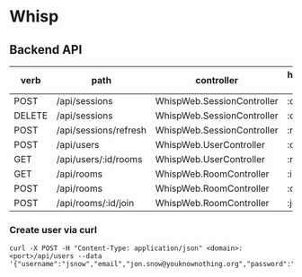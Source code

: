 # Whisp

## Backend API

| verb   | path                  | controller                 | handler func.                    |
|--------|-----------------------|----------------------------|----------------------------------|
| POST   | /api/sessions         | WhispWeb.SessionController | :create                          |
| DELETE | /api/sessions         | WhispWeb.SessionController | :delete                          |
| POST   | /api/sessions/refresh | WhispWeb.SessionController | :refresh                         |
| POST   | /api/users            | WhispWeb.UserController    | :create                          |
| GET    | /api/users/:id/rooms  | WhispWeb.UserController    | :rooms                           |
| GET    | /api/rooms            | WhispWeb.RoomController    | :index                           |
| POST   | /api/rooms            | WhispWeb.RoomController    | :create                          |
| POST   | /api/rooms/:id/join   | WhispWeb.RoomController    | :join                            |

### Create user via curl
```
curl -X POST -H "Content-Type: application/json" <domain>:<port>/api/users --data '{"username":"jsnow","email","jon.snow@youknownothing.org","password":"imadragonboi"}'
```
